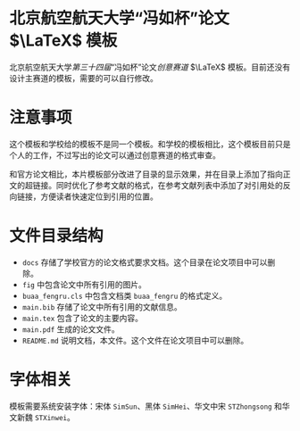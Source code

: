 # 北京航空航天大学“冯如杯”论文 $\LaTeX$ 模板

北京航空航天大学*第三十四届*“冯如杯”论文*创意赛道* $\LaTeX$ 模板。目前还没有设计主赛道的模板，需要的可以自行修改。

# 注意事项

这个模板和学校给的模板不是同一个模板。和学校的模板相比，这个模板目前只是个人的工作，不过写出的论文可以通过创意赛道的格式审查。

和官方论文相比，本片模板部分改进了目录的显示效果，并在目录上添加了指向正文的超链接。同时优化了参考文献的格式，在参考文献列表中添加了对引用处的反向链接，方便读者快速定位到引用的位置。

# 文件目录结构

- `docs` 存储了学校官方的论文格式要求文档。这个目录在论文项目中可以删除。
- `fig` 中包含论文中所有引用的图片。
- `buaa_fengru.cls` 中包含文档类 `buaa_fengru` 的格式定义。
- `main.bib` 存储了论文中所有引用的文献信息。
- `main.tex` 包含了论文的主要内容。
- `main.pdf` 生成的论文文件。
- `README.md` 说明文档，本文件。这个文件在论文项目中可以删除。

# 字体相关

模板需要系统安装字体：宋体 `SimSun`、黑体 `SimHei`、华文中宋 `STZhongsong` 和华文新魏 `STXinwei`。
